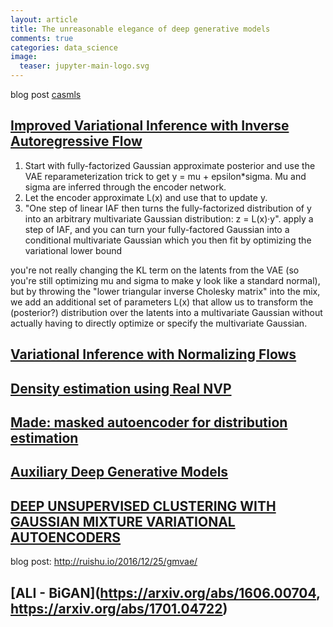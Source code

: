 ```yaml
---
layout: article
title: The unreasonable elegance of deep generative models
comments: true
categories: data_science
image:
  teaser: jupyter-main-logo.svg
---
```




blog post [casmls](https://casmls.github.io/general/2016/09/25/normalizing-flows.html)


## [Improved Variational Inference with Inverse Autoregressive Flow](https://arxiv.org/pdf/1606.04934.pdf)

1. Start with fully-factorized Gaussian approximate posterior and use the VAE reparameterization trick to get y = mu + epsilon*sigma. Mu and sigma are inferred through the encoder network.
2. Let the encoder approximate L(x) and use that to update y.
3. "One step of linear IAF then turns the fully-factorized distribution of y into an arbitrary multivariate Gaussian distribution: z = L(x)·y". apply a step of IAF, and you can turn your fully-factored Gaussian into a conditional multivariate Gaussian which you then fit by optimizing the variational lower bound

you're not really changing the KL term on the latents from the VAE (so you're still optimizing mu and sigma to make y look like a standard normal), but by throwing the "lower triangular inverse Cholesky matrix" into the mix, we add an additional set of parameters L(x) that allow us to transform the (posterior?) distribution over the latents into a multivariate Gaussian without actually having to directly optimize or specify the multivariate Gaussian. 

## [Variational Inference with Normalizing Flows](http://proceedings.mlr.press/v37/rezende15.pdf) 


## [Density estimation using Real NVP](https://arxiv.org/pdf/1605.08803v1.pdf)


## [Made: masked autoencoder for distribution estimation]()


## [Auxiliary Deep Generative Models](https://arxiv.org/abs/1602.05473)


## [DEEP UNSUPERVISED CLUSTERING WITH GAUSSIAN MIXTURE VARIATIONAL AUTOENCODERS](https://arxiv.org/pdf/1611.02648.pdf)

blog post:  http://ruishu.io/2016/12/25/gmvae/

## [ALI - BiGAN](https://arxiv.org/abs/1606.00704, https://arxiv.org/abs/1701.04722)